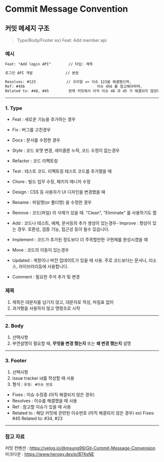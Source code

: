 # Commit Message Convention
## 커밋 메세지 구조
> Type/Body/Footer ex) Feat: Add member api
### 예시
```html
Feat: "Add login API"        // 타입: 제목

로그인 API 개발               // 본문

Resolves: #123              // 꼬리말 => 이슈 123을 해결했으며,
Ref: #456                                 이슈 456 를 참고해야하며,
Related to: #48, #45         현재 커밋에서 아직 이슈 48 과 45 가 해결되지 않았다.
```
---
### 1. Type
- Feat : 새로운 기능을 추가하는 경우
- Fix : 버그를 고친경우
- Docs : 문서를 수정한 경우
- Style : 코드 포맷 변경, 세미콜론 누락, 코드 수정이 없는경우
- Refactor : 코드 리펙토링
- Test : 테스트 코드. 리펙토링 테스트 코드를 추가했을 때
- Chore : 빌드 업무 수정, 패키지 매니저 수정
- Design : CSS 등 사용자가 UI 디자인을 변경했을 때
- Rename : 파일명(or 폴더명) 을 수정한 경우
- Remove : 코드(파일) 의 삭제가 있을 때. "Clean", "Eliminate" 를 사용하기도 함

- Add : 코드나 테스트, 예제, 문서등의 추가 생성이 있는경우- Improve : 향상이 있는 경우. 호환성, 검증 기능, 접근성 등이 될수 있습니다.
- Implement : 코드가 추가된 정도보다 더 주목할만한 구현체를 완성시켰을 때
- Move : 코드의 이동이 있는경우
- Updated : 계정이나 버전 업데이트가 있을 때 사용. 주로 코드보다는 문서나, 리소스, 라이브러리등에 사용합니다.
- Comment : 필요한 주석 추가 및 변경

### 제목
1. 제목은 대문자를 넘기지 않고, 대문자로 작성, 마침표 없이
2. 과거형을 사용하지 않고 명령조로 시작
---
### 2. Body
1. 선택사항
2. 부연설명이 필요할 때, **무엇을 변경 했는지** 또는 **왜 변경 했는지** 설명
---
### 3. Footer
1. 선택사항
2. issue tracker id를 작성할 때 사용
3. 형식 : `유형: #이슈 번호`

- Fixes : 이슈 수정중 (아직 해결되지 않은 경우)
- Resolves : 이슈를 해결했을 때 사용
- Ref : 참고할 이슈가 있을 때 사용
- Related to : 해당 커밋에 관련된 이슈번호 (아직 해결되지 않은 경우)
  ex) Fixes: #45 Related to: #34, #23
---
### 참고 자료
커밋 컨벤션 : <https://velog.io/@msung99/Git-Commit-Message-Convension> <br>
마크다운 : <https://www.heropy.dev/p/B74sNE>
